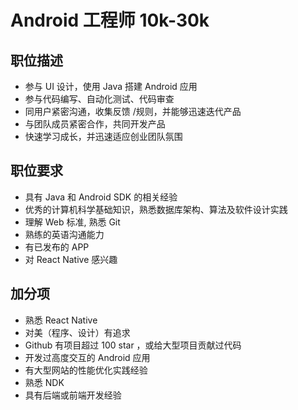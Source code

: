# Android 工程师 10k-30k

## 职位描述

- 参与 UI 设计，使用 Java 搭建 Android 应用
- 参与代码编写、自动化测试、代码审查
- 同用户紧密沟通，收集反馈 /规则，并能够迅速迭代产品
- 与团队成员紧密合作，共同开发产品
- 快速学习成长，并迅速适应创业团队氛围

## 职位要求

- 具有 Java 和 Android SDK 的相关经验
- 优秀的计算机科学基础知识，熟悉数据库架构、算法及软件设计实践
- 理解 Web 标准, 熟悉 Git
- 熟练的英语沟通能力
- 有已发布的 APP
- 对 React Native 感兴趣

## 加分项

- 熟悉 React Native
- 对美（程序、设计）有追求
- Github 有项目超过 100 star ，或给大型项目贡献过代码
- 开发过高度交互的 Android 应用
- 有大型网站的性能优化实践经验
- 熟悉 NDK
- 具有后端或前端开发经验